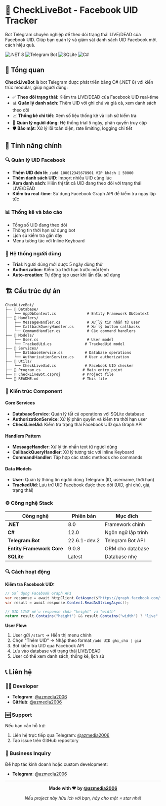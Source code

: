 # 🤖 CheckLiveBot - Facebook UID Tracker

Bot Telegram chuyên nghiệp để theo dõi trạng thái LIVE/DEAD của Facebook UID. Giúp bạn quản lý và giám sát danh sách UID Facebook một cách hiệu quả.

![.NET 8](https://img.shields.io/badge/.NET-8.0-purple)
![Telegram Bot](https://img.shields.io/badge/Telegram-Bot-blue)
![SQLite](https://img.shields.io/badge/Database-SQLite-green)
![C#](https://img.shields.io/badge/Language-C%23-orange)

## 🎯 Tổng quan

**CheckLiveBot** là bot Telegram được phát triển bằng C# (.NET 8) với kiến trúc modular, giúp người dùng:

- ✅ **Theo dõi trạng thái**: Kiểm tra LIVE/DEAD của Facebook UID real-time
- 📊 **Quản lý danh sách**: Thêm UID với ghi chú và giá cả, xem danh sách theo dõi
- 📈 **Thống kê chi tiết**: Xem số liệu thống kê và lịch sử kiểm tra
- 👥 **Quản lý người dùng**: Hệ thống trial 5 ngày, phân quyền truy cập
- 🛡️ **Bảo mật**: Xử lý lỗi toàn diện, rate limiting, logging chi tiết

## 🚀 Tính năng chính

### 🔍 Quản lý UID Facebook
- **Thêm UID đơn lẻ**: `/add 100012345678901 VIP khách | 50000`
- **Thêm danh sách UID**: Import nhiều UID cùng lúc
- **Xem danh sách**: Hiển thị tất cả UID đang theo dõi với trạng thái LIVE/DEAD
- **Kiểm tra real-time**: Sử dụng Facebook Graph API để kiểm tra ngay lập tức

### 📊 Thống kê và báo cáo
- Tổng số UID đang theo dõi
- Thông tin thời hạn sử dụng bot
- Lịch sử kiểm tra gần đây
- Menu tương tác với Inline Keyboard

### 👤 Hệ thống người dùng
- **Trial**: Người dùng mới được 5 ngày dùng thử
- **Authorization**: Kiểm tra thời hạn trước mỗi lệnh
- **Auto-creation**: Tự động tạo user khi lần đầu sử dụng

## 🏗️ Cấu trúc dự án

```
CheckLiveBot/
├── 📁 Database/
│   └── AppDbContext.cs              # Entity Framework DbContext
├── 📁 Handlers/
│   ├── MessageHandler.cs            # Xử lý tin nhắn từ user
│   ├── CallbackQueryHandler.cs      # Xử lý button callbacks
│   └── CommandHandler.cs            # Các command handlers
├── 📁 Models/
│   ├── User.cs                      # User model
│   └── TrackedUid.cs               # TrackedUid model
├── 📁 Services/
│   ├── DatabaseService.cs          # Database operations
│   └── AuthorizationService.cs     # User authorization
├── 📁 Utils/
│   └── CheckLiveUid.cs             # Facebook UID checker
├── 📄 Program.cs                   # Main entry point
├── 📄 CheckLiveBot.csproj          # Project file
└── 📄 README.md                    # This file
```

### 🔧 Kiến trúc Component

#### **Core Services**
- **DatabaseService**: Quản lý tất cả operations với SQLite database
- **AuthorizationService**: Xử lý phân quyền và kiểm tra thời hạn user
- **CheckLiveUid**: Kiểm tra trạng thái Facebook UID qua Graph API

#### **Handlers Pattern**
- **MessageHandler**: Xử lý tin nhắn text từ người dùng
- **CallbackQueryHandler**: Xử lý tương tác với Inline Keyboard
- **CommandHandler**: Tập hợp các static methods cho commands

#### **Data Models**
- **User**: Quản lý thông tin người dùng Telegram (ID, username, thời hạn)
- **TrackedUid**: Lưu trữ UID Facebook được theo dõi (UID, ghi chú, giá, trạng thái)

### ⚙️ Công nghệ Stack

| Công nghệ | Phiên bản | Mục đích |
|-----------|-----------|----------|
| **.NET** | 8.0 | Framework chính |
| **C#** | 12.0 | Ngôn ngữ lập trình |
| **Telegram.Bot** | 22.6.1-dev.2 | Telegram Bot API |
| **Entity Framework Core** | 9.0.8 | ORM cho database |
| **SQLite** | Latest | Database nhẹ |

### 🔍 Cách hoạt động

**Kiểm tra Facebook UID:**
```csharp
// Sử dụng Facebook Graph API
var response = await httpClient.GetAsync($"https://graph.facebook.com/{uid}/picture?redirect=false");
var result = await response.Content.ReadAsStringAsync();

// UID LIVE nếu response chứa "height" và "width"
return result.Contains("height") && result.Contains("width") ? "live" : "die";
```

**User Flow:**
1. User gửi `/start` → Hiển thị menu chính
2. Chọn "Thêm UID" → Nhập theo format `/add UID ghi_chú | giá`
3. Bot kiểm tra UID qua Facebook API
4. Lưu vào database với trạng thái LIVE/DEAD
5. User có thể xem danh sách, thống kê, lịch sử

## 📞 Liên hệ

### 👨‍💻 Developer
- **Telegram**: [@azmedia2006](https://t.me/minhquan2006)
- **GitHub**: [@azmedia2006](https://github.com/minhquan2006)

### 🆘 Support
Nếu bạn cần hỗ trợ:
1. Liên hệ trực tiếp qua Telegram: [@azmedia2006](https://t.me/minhquan2006)
2. Tạo issue trên GitHub repository

### 💼 Business Inquiry
Để hợp tác kinh doanh hoặc custom development:
- **Telegram**: [@azmedia2006](https://t.me/minhquan2006)

---

<div align="center">

**Made with ❤️ by [@azmedia2006](https://t.me/minhquan2006)**

*Nếu project này hữu ích với bạn, hãy cho một ⭐ star nhé!*

</div>
